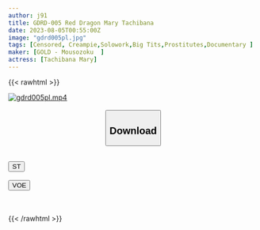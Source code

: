 ```yaml
---
author: j91
title: GDRD-005 Red Dragon Mary Tachibana
date: 2023-08-05T00:55:00Z
image: "gdrd005pl.jpg"
tags: [Censored, Creampie,Solowork,Big Tits,Prostitutes,Documentary	]
maker: [GOLD - Mousozoku  ]
actress: [Tachibana Mary]
---
```



{{< rawhtml >}}

<div class="video" data-videoid="W3LlRXk66pIbdZe">
    <a href="javascript:;">
        <img src="https://my.j91.asia/posts/gdrd005pl/gdrd005pl.jpg" width="WIDTH" height="HEIGHT" alt="gdrd005pl.mp4" loading="lazy">
    </a>
</div>

<script type="text/javascript" src="https://j91.asia/asset/on-demand-st.js"></script>

<br>
  <link rel="stylesheet" href="https://j91.asia/asset/bs5.css">
  
  <center>
  <button class="btn btn-primary" type="button" data-bs-toggle="collapse" data-bs-target=".multi-collapse" aria-expanded="false" aria-controls="multiCollapseExample1 multiCollapseExample2"><h2>Download</h2></button></center>
</p>
<div class="row">
  <div class="col">
    <div class="collapse multi-collapse" id="multiCollapseExample1">
      <div class="card card-body">
	      	      <br>
<div class="buttons">  
<a href="https://streamtape.to/v/W3LlRXk66pIbdZe"><button class="btn-hover color-3"><i class="fa fa-download"></i> ST</button></a></div>
    </div>
  </div>
</div>
  <div class="col">
    <div class="collapse multi-collapse" id="multiCollapseExample2">
      <div class="card card-body">
	      <br>
<div class="buttons">
    <a href="https://voe.sx/bveekhuay6iy"><button class="btn-hover color-9"><i class="fa fa-download"></i> VOE</button></a></div>
<br><br>
      </div>
    </div>
  </div>
</div>

{{< /rawhtml >}}
